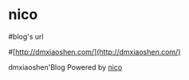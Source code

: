# nico

#blog's url

#[http://dmxiaoshen.com/](http://dmxiaoshen.com/)

dmxiaoshen'Blog Powered by [nico](http://lab.lepture.com/nico/)
